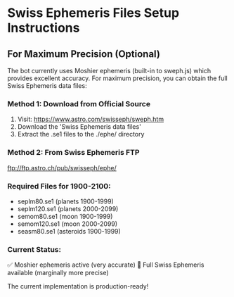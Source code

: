 # Swiss Ephemeris Files Setup Instructions

## For Maximum Precision (Optional)

The bot currently uses Moshier ephemeris (built-in to sweph.js) which provides excellent accuracy.
For maximum precision, you can obtain the full Swiss Ephemeris data files:

### Method 1: Download from Official Source
1. Visit: https://www.astro.com/swisseph/sweph.htm
2. Download the 'Swiss Ephemeris data files' 
3. Extract the .se1 files to the ./ephe/ directory

### Method 2: From Swiss Ephemeris FTP
ftp://ftp.astro.ch/pub/swisseph/ephe/

### Required Files for 1900-2100:
- seplm80.se1 (planets 1900-1999)
- seplm120.se1 (planets 2000-2099) 
- semom80.se1 (moon 1900-1999)
- semom120.se1 (moon 2000-2099)
- seasm80.se1 (asteroids 1900-1999)

### Current Status:
✅ Moshier ephemeris active (very accurate)
🔄 Full Swiss Ephemeris available (marginally more precise)

The current implementation is production-ready!
